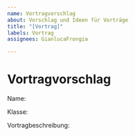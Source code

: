 ```yaml
---
name: Vortragvorschlag
about: Vorschlag und Ideen für Vorträge
title: "[Vortrag]"
labels: Vortrag
assignees: GianlucaFrongia

---
```


# Vortragvorschlag

Name:

Klasse:

Vortragbeschreibung:
